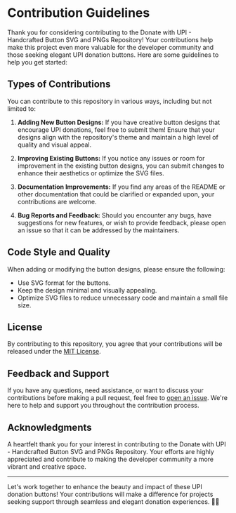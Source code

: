 # Contribution Guidelines

Thank you for considering contributing to the Donate with UPI - Handcrafted Button SVG and PNGs Repository! Your contributions help make this project even more valuable for the developer community and those seeking elegant UPI donation buttons. Here are some guidelines to help you get started:

## Types of Contributions

You can contribute to this repository in various ways, including but not limited to:

1. **Adding New Button Designs:** If you have creative button designs that encourage UPI donations, feel free to submit them! Ensure that your designs align with the repository's theme and maintain a high level of quality and visual appeal.

2. **Improving Existing Buttons:** If you notice any issues or room for improvement in the existing button designs, you can submit changes to enhance their aesthetics or optimize the SVG files.

3. **Documentation Improvements:** If you find any areas of the README or other documentation that could be clarified or expanded upon, your contributions are welcome.

4. **Bug Reports and Feedback:** Should you encounter any bugs, have suggestions for new features, or wish to provide feedback, please open an issue so that it can be addressed by the maintainers.

## Code Style and Quality

When adding or modifying the button designs, please ensure the following:

- Use SVG format for the buttons.
- Keep the design minimal and visually appealing.
- Optimize SVG files to reduce unnecessary code and maintain a small file size.

## License

By contributing to this repository, you agree that your contributions will be released under the [MIT License](LICENSE.md).

## Feedback and Support

If you have any questions, need assistance, or want to discuss your contributions before making a pull request, feel free to [open an issue](https://github.com/TakiShiwa/donate-with-upi/issues). We're here to help and support you throughout the contribution process.

## Acknowledgments

A heartfelt thank you for your interest in contributing to the Donate with UPI - Handcrafted Button SVG and PNGs Repository. Your efforts are highly appreciated and contribute to making the developer community a more vibrant and creative space.

---

Let's work together to enhance the beauty and impact of these UPI donation buttons! Your contributions will make a difference for projects seeking support through seamless and elegant donation experiences. 🙏💖
